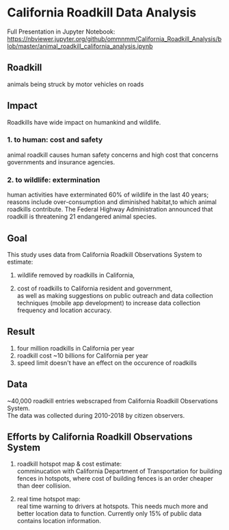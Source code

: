 # California Roadkill Data Analysis

Full Presentation in Jupyter Notebook:
https://nbviewer.jupyter.org/github/ommnmm/California_Roadkill_Analysis/blob/master/animal_roadkill_california_analysis.ipynb

## Roadkill
   animals being struck by motor vehicles on roads
   
  
## Impact
Roadkills have wide impact on humankind and wildlife.  

### 1. to human: cost and safety

animal roadkill causes human safety concerns and high cost that concerns governments and insurance agencies.  

### 2. to wildlife: extermination

human activities have exterminated 60% of wildlife in the last 40 years; reasons include over-consumption and diminished habitat,to which animal roadkills contribute. The Federal Highway Administration announced that roadkill is threatening 21 endangered animal species. 




## Goal
 This study uses data from California Roadkill Observations System to estimate:  
1. wildlife removed by roadkills in California,  

2. cost of roadkills to California resident and government,  
as well as making suggestions on public outreach and data collection techniques (mobile app development)
to increase data collection frequency and location accuracy.




## Result 
1. four million roadkills in California per year  
2. roadkill cost ~10 billions for California per year   
3. speed limit doesn't have an effect on the occurence of roadkills  

## Data
~40,000 roadkill entries webscraped from California Roadkill Observations System.  
The data was collected during 2010-2018 by citizen observers.  


## Efforts by California Roadkill Observations System
1. roadkill hotspot map & cost estimate:  
    comminucation with California Department of Transportation for building fences in hotspots, 
    where cost of building fences is an order cheaper than deer collision.  

2. real time hotspot map:  
    real time warning to drivers at hotspots. This needs much more and better location data to function. Currently
    only 15% of public data contains location information.
